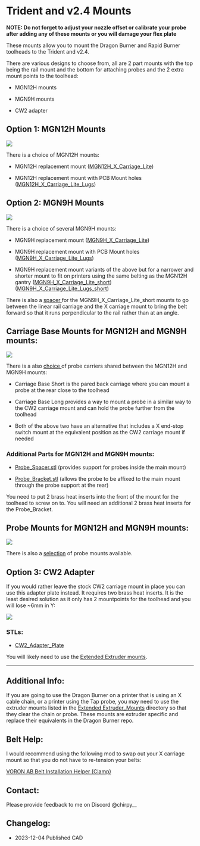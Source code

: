 # Trident and v2.4 Mounts

**NOTE: Do not forget to adjust your nozzle offset or calibrate your probe after adding any of these mounts or you will damage your flex plate**

These mounts allow you to mount the Dragon Burner and Rapid Burner toolheads to the Trident and v2.4.

There are various designs to choose from, all are 2 part mounts with the top being the rail mount and the bottom for attaching probes and the 2 extra mount points to the toolhead:

- MGN12H mounts

- MGN9H mounts

- CW2 adapter

## Option 1: MGN12H Mounts

![](../../images/1_2_MGN12H.png)

There is a choice of MGN12H mounts:

- MGN12H replacement mount ([MGN12H_X_Carriage_Lite](STLs/MGN12H/MGN12H_X_Carriage_Lite.stl))

- MGN12H replacement mount with PCB Mount holes ([MGN12H_X_Carriage_Lite_Lugs](STLs/MGN12H/MGN12H_X_Carriage_Lite_Lugs.stl))

## Option 2: MGN9H Mounts

![](../../images/1_2_MGN9H.png)

There is a choice of several MGN9H mounts:

- MGN9H replacement mount ([MGN9H_X_Carriage_Lite](STLs/MGN9H/MGN9H_X_Carriage_Lite.stl))

- MGN9H replacement mount with PCB Mount holes ([MGN9H_X_Carriage_Lite_Lugs](STLs/MGN9H/MGN9H_X_Carriage_Lite_Lugs.stl))

- MGN9H replacement mount variants of the above but for a narrower and shorter mount to fit on printers using the same belting as the MGN12H gantry ([MGN9H_X_Carriage_Lite_short](STLs/MGN9H/MGN9H_X_Carriage_Lite_short.stl)) ([MGN9H_X_Carriage_Lite_Lugs_short](STLs/MGN9H/MGN9H_X_Carriage_Lite_Lugs_short.stl)) 

There is also a [spacer ](STLs/MGN9H/MGN9H_X_Carriage_Spacer_short.stl)for the MGN9H_X_Carriage_Lite_short mounts to go between the linear rail carriage and the X carriage mount to bring the belt forward so that it runs perpendicular to the rail rather than at an angle.

## Carriage Base Mounts for MGN12H and MGN9H mounts:

![](../../images/carriages.png)

There is a also [choice ](STLs/Carriage_Bases/)of probe carriers shared between the MGN12H and MGN9H mounts:

- Carriage Base Short is the pared back carriage where you can mount a probe at the rear close to the toolhead

- Carriage Base Long provides a way to mount a probe in a similar way to the CW2 carriage mount and can hold the probe further from the toolhead

- Both of the above two have an alternative that includes a X end-stop switch mount at the equivalent position as the CW2 carriage mount if needed

### Additional Parts for MGN12H and MGN9H mounts:

- [Probe_Spacer.stl](STLs/MGN12H/Probe_Spacer.stl) (provides support for probes inside the main mount)

- [Probe_Bracket.stl](STLs/MGN12H/Probe_Bracket.stl) (allows the probe to be affixed to the main mount through the probe support at the rear)

You need to put 2 brass heat inserts into the front of the mount for the toolhead to screw on to. You will need an additional 2 brass heat inserts for the Probe_Bracket.

## Probe Mounts for MGN12H and MGN9H mounts:

![](../../images/probe.png)

There is also a [selection](STLs/Probe_Mounts/) of probe mounts available.

## Option 3: CW2 Adapter

If you would rather leave the stock CW2 carriage mount in place you can use this adapter plate instead. It requires two brass heat inserts. It is the least desired solution as it only has 2 mountpoints for the toolhead and you will lose ~6mm in Y:

![](../../images/cw2adapterplate.png)

### STLs:

- [CW2_Adapter_Plate](STLs/CW2_Adapter_Plate/CW2_Adapter_Plate.stl)

You will likely need to use the [Extended Extruder mounts](../../Extended_Extruder_Mounts).

---

## Additional Info:

If you are going to use the Dragon Burner on a printer that is using an X cable chain, or a printer using the Tap probe, you may need to use the extruder mounts listed in the [Extended Extruder_Mounts](../../Extended_Extruder_Mounts) directory so that they clear the chain or probe. These mounts are extruder specific and replace their equivalents in the Dragon Burner repo.

## Belt Help:

I would recommend using the following mod to swap out your X carriage mount so that you do not have to re-tension your belts:

[VORON AB Belt Installation Helper (Clamp)](https://www.printables.com/model/479348-voron-ab-belt-installation-helper-clamp)

## Contact:

Please provide feedback to me on Discord @chirpy__ 

## Changelog:

- 2023-12-04 Published CAD
